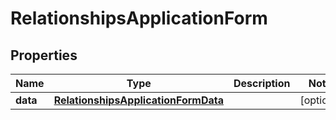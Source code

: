# RelationshipsApplicationForm

## Properties
Name | Type | Description | Notes
------------ | ------------- | ------------- | -------------
**data** | [**RelationshipsApplicationFormData**](RelationshipsApplicationFormData.md) |  |  [optional]
